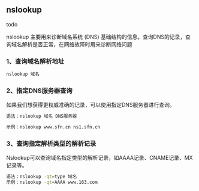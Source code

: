 ## nslookup 

todo

nslookup 主要用来诊断域名系统 (DNS) 基础结构的信息。查询DNS的记录，查询域名解析是否正常，在网络故障时用来诊断网络问题

### 1、查询域名解析地址

```sh
nslookup 域名
```

### 2、指定DNS服务器查询

如果我们想获得更权威准确的记录，可以使用指定DNS服务器进行查询。

```sh
语法：nslookup 域名 DNS服务器

示例：nslookup www.sfn.cn ns1.sfn.cn
```

### 3、查询指定解析类型的解析记录

Nslookup可以查询域名指定类型的解析记录，如AAAA记录、CNAME记录、MX记录等。

```sh
语法：nslookup -qt=type 域名
示例：nslookup -qt=AAAA www.163.com
```